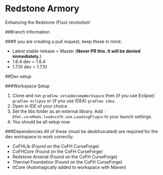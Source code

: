 Redstone Armory
==============

Enhancing the Redstone (Flux) revolution!


##Branch Information

###If you are creating a pull request, keep these in mind:

* Latest stable release = Master (__Never PR this. It will be denied immediately.__)
* 1.6.4 dev = 1.6.4
* 1.7.10 dev =  1.7.10

##Dev setup

###Workspace Setup
1. Clone and run `gradlew setupDecompWorkspace` then (if you use Eclipse) `gradlew eclipse` or (if you use IDEA) `gradlew idea`.
2. Open in IDE of your choice.
3. Set the libs folder as an external library. Add `-Dfml.coreMods.load=cofh.asm.LoadingPlugin` to your launch settings.
4. You should be all setup now.

###Dependencies
All of these (must be deobfuscated) are required for the dev workspace to work correctly:

* CoFHLib (Found on the CoFH CurseForge)
* CoFHCore (Found on the CoFH CurseForge)
* Redstone Arsenal (Found on the CoFH CurseForge)
* Thermal Foundation (Found on the CoFH CurseForge)
* ttCore (Automagically added to workspace with Maven)